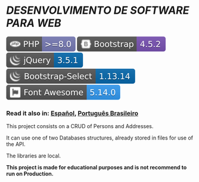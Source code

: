 # *DESENVOLVIMENTO DE SOFTWARE PARA WEB*

![PHP >=8.0](./docs/assets/bdg/php.svg)
![Bootstrap 4.5.2](./docs/assets/bdg/bootstrap.svg)
![jQuery 3.5.1](./docs/assets/bdg/jquery.svg)
![Bootstrap-Select 1.13.14](./docs/assets/bdg/bootstrap-select.svg)
![Font Awesome 5.14.0](./docs/assets/bdg/fontawesome.svg)

### Read it also in: [Español](./docs/README.ES.md), [Português Brasileiro](./docs/README.PT-BR.md)

This project consists on a CRUD of Persons and Addresses.

It can use one of two Databases structures, already stored in files for use of the API.

The libraries are local.

**This project is made for educational purposes and is not recommend to run on Production.**

